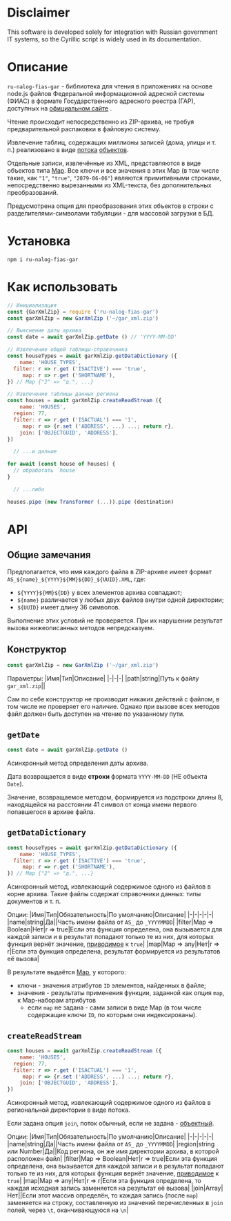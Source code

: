 # Disclaimer

This software is developed solely for integration with Russian government IT systems, so the Cyrillic script is widely used in its documentation.

# Описание

`ru-nalog-fias-gar` - библиотека для чтения в приложениях на основе node.js файлов Федеральной информационной адресной системы (ФИАС) в формате Государственного адресного реестра (ГАР), доступных на [официальном сайте](https://fias.nalog.ru/Updates) .

Чтение происходит непосредственно из ZIP-архива, не требуя предварительной распаковки в файловую систему.

Извлечение таблиц, содержащих миллионы записей (дома, улицы и т. п.) реализовано в виде [потока](https://nodejs.org/docs/latest/api/stream.html#readable-streams) [объектов](https://nodejs.org/docs/latest/api/stream.html#object-mode).

Отдельные записи, извлечённые из XML, представляются в виде объектов типа [Map](https://developer.mozilla.org/en-US/docs/Web/JavaScript/Reference/Global_Objects/Map). Все ключи и все значения в этих Map (в том числе такие, как `"1"`, `"true"`, `"2079-06-06"`) являются примитивными строками, непосредственно вырезанными из XML-текста, без дополнительных преобразований.

Предусмотрена опция для преобразования этих объектов в строки с разделителями-символами табуляции - для массовой загрузки в БД.

# Установка
```shell
npm i ru-nalog-fias-gar
```
# Как использовать

```js
// Инициализация
const {GarXmlZip} = require ('ru-nalog-fias-gar')
const garXmlZip = new GarXmlZip ('~/gar_xml.zip')

// Выяснение даты архива
const date = await garXmlZip.getDate () // 'YYYY-MM-DD'

// Извлечение общей таблицы-справочника
const houseTypes = await garXmlZip.getDataDictionary ({
    name: 'HOUSE_TYPES',
  filter: r => r.get ('ISACTIVE') === 'true',
     map: r => r.get ('SHORTNAME'),
}) // Map {"2" => "д.", ...}

// Извлечение таблицы данных региона
const houses = await garXmlZip.createReadStream ({
    name: 'HOUSES',
  region: 77,
  filter: r => r.get ('ISACTUAL') === '1',
     map: r => {r.set ('ADDRESS', ...) ...; return r},
    join: ['OBJECTGUID', 'ADDRESS'],
})

  // ...и дальше

for await (const house of houses) {
  // обработать `house`
}

  // ...либо

houses.pipe (new Transformer (...)).pipe (destination)
```
# API
## Общие замечания
Предполагается, что имя каждого файла в ZIP-архиве имеет формат `AS_${name}_${YYYY}${MM}${DD}_${UUID}.XML`, где:
* `${YYYY}${MM}${DD}` у всех элементов архива совпадают;
* `${name}` различается у любых двух файлов внутри одной директории;
* `${UUID}` имеет длину 36 символов.

Выполнение этих условий не проверяется. При их нарушении результат вызова нижеописанных методов непредсказуем.

## Конструктор
```js
const garXmlZip = new GarXmlZip ('~/gar_xml.zip')
```
Параметры: 
|Имя|Тип|Описание|
|-|-|-|
|path|string|Путь к файлу `gar_xml.zip`||

Сам по себе конструктор не производит никаких действий с файлом, в том числе не проверяет его наличие. Однако при вызове всех методов файл должен быть доступен на чтение по указанному пути.

## `getDate`
```js
const date = await garXmlZip.getDate ()
```
Асинхронный метод определения даты архива.

Дата возвращается в виде **строки** формата `YYYY-MM-DD` (НЕ объекта `Date`).

Значение, возвращаемое методом, формируется из подстроки длины 8, находящейся на расстоянии 41 символ от конца имени первого попавшегося в архиве файла.

## `getDataDictionary`

```js
const houseTypes = await garXmlZip.getDataDictionary ({
    name: 'HOUSE_TYPES',
  filter: r => r.get ('ISACTIVE') === 'true',
     map: r => r.get ('SHORTNAME'),
}) // Map {"2" => "д.", ...}
```
Асинхронный метод, извлекающий содержимое одного из файлов в корне архива. Такие файлы содержат справочники данных: типы документов и т. п.

Опции:
|Имя|Тип|Обязательность|По умолчанию|Описание|
|-|-|-|-|-|
|name|string|Да||Часть имени файла от `AS_` до `_YYYYMMDD`|
|filter|Map => Boolean|Нет|r => true|Если эта функция определена, она вызывается для каждой записи и в результат попадают только те из них, для которых функция вернёт значение, [приводимое](https://262.ecma-international.org/12.0/#sec-toboolean) к `true`|
|map|Map => any|Нет|r => r|Если эта функция определена, результат формируется из результатов её вызова|

В результате выдаётся [Map](https://developer.mozilla.org/en-US/docs/Web/JavaScript/Reference/Global_Objects/Map), у которого:
* ключи - значения атрибутов `ID` элементов, найденных в файле;
* значения - результаты применения функции, заданной как опция `map`, к Map-наборам атрибутов
  * если `map` не задана - сами записи в виде Map (в том числе содержащие ключи `ID`, по которым они индексированы).

## `createReadStream`

```js
const houses = await garXmlZip.createReadStream ({
    name: 'HOUSES',
  region: 77,
  filter: r => r.get ('ISACTUAL') === '1',
     map: r => {r.set ('ADDRESS', ...) ...; return r},
    join: ['OBJECTGUID', 'ADDRESS'],
})
```
Асинхронный метод, извлекающий содержимое одного из файлов в региональной директории в виде потока.

Если задана опция `join`, поток обычный, если не задана - [объектный](https://nodejs.org/docs/latest/api/stream.html#object-mode).

Опции:
|Имя|Тип|Обязательность|По умолчанию|Описание|
|-|-|-|-|-|
|name|string|Да||Часть имени файла от `AS_` до `_YYYYMMDD`|
|region|string или Number|Да||Код региона, он же имя директории архива, в которой расположен файл|
|filter|Map => Boolean|Нет|r => true|Если эта функция определена, она вызывается для каждой записи и в результат попадают только те из них, для которых функция вернёт значение, [приводимое](https://262.ecma-international.org/12.0/#sec-toboolean) к `true`|
|map|Map => any|Нет|r => r|Если эта функция определена, то каждая исходная запись заменяется на результат её вызова|
|join|Array|Нет||Если этот массив определён, то каждая запись (после `map`) заменяется на строку, составленную из значений перечисленных в `join` полей, через `\t`, оканчивающуюся на `\n`|
